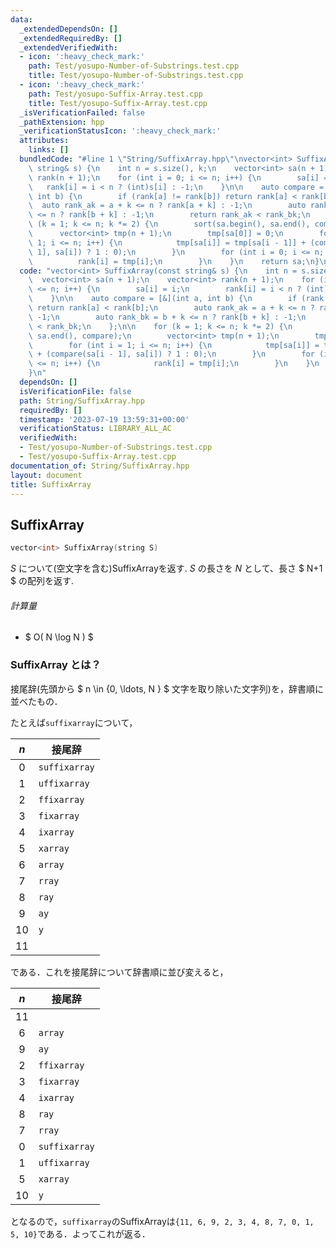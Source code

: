 ```yaml
---
data:
  _extendedDependsOn: []
  _extendedRequiredBy: []
  _extendedVerifiedWith:
  - icon: ':heavy_check_mark:'
    path: Test/yosupo-Number-of-Substrings.test.cpp
    title: Test/yosupo-Number-of-Substrings.test.cpp
  - icon: ':heavy_check_mark:'
    path: Test/yosupo-Suffix-Array.test.cpp
    title: Test/yosupo-Suffix-Array.test.cpp
  _isVerificationFailed: false
  _pathExtension: hpp
  _verificationStatusIcon: ':heavy_check_mark:'
  attributes:
    links: []
  bundledCode: "#line 1 \"String/SuffixArray.hpp\"\nvector<int> SuffixArray(const\
    \ string& s) {\n    int n = s.size(), k;\n    vector<int> sa(n + 1);\n    vector<int>\
    \ rank(n + 1);\n    for (int i = 0; i <= n; i++) {\n        sa[i] = i;\n     \
    \   rank[i] = i < n ? (int)s[i] : -1;\n    }\n\n    auto compare = [&](int a,\
    \ int b) {\n        if (rank[a] != rank[b]) return rank[a] < rank[b];\n      \
    \  auto rank_ak = a + k <= n ? rank[a + k] : -1;\n        auto rank_bk = b + k\
    \ <= n ? rank[b + k] : -1;\n        return rank_ak < rank_bk;\n    };\n\n    for\
    \ (k = 1; k <= n; k *= 2) {\n        sort(sa.begin(), sa.end(), compare);\n  \
    \      vector<int> tmp(n + 1);\n        tmp[sa[0]] = 0;\n        for (int i =\
    \ 1; i <= n; i++) {\n            tmp[sa[i]] = tmp[sa[i - 1]] + (compare(sa[i -\
    \ 1], sa[i]) ? 1 : 0);\n        }\n        for (int i = 0; i <= n; i++) {\n  \
    \          rank[i] = tmp[i];\n        }\n    }\n    return sa;\n}\n"
  code: "vector<int> SuffixArray(const string& s) {\n    int n = s.size(), k;\n  \
    \  vector<int> sa(n + 1);\n    vector<int> rank(n + 1);\n    for (int i = 0; i\
    \ <= n; i++) {\n        sa[i] = i;\n        rank[i] = i < n ? (int)s[i] : -1;\n\
    \    }\n\n    auto compare = [&](int a, int b) {\n        if (rank[a] != rank[b])\
    \ return rank[a] < rank[b];\n        auto rank_ak = a + k <= n ? rank[a + k] :\
    \ -1;\n        auto rank_bk = b + k <= n ? rank[b + k] : -1;\n        return rank_ak\
    \ < rank_bk;\n    };\n\n    for (k = 1; k <= n; k *= 2) {\n        sort(sa.begin(),\
    \ sa.end(), compare);\n        vector<int> tmp(n + 1);\n        tmp[sa[0]] = 0;\n\
    \        for (int i = 1; i <= n; i++) {\n            tmp[sa[i]] = tmp[sa[i - 1]]\
    \ + (compare(sa[i - 1], sa[i]) ? 1 : 0);\n        }\n        for (int i = 0; i\
    \ <= n; i++) {\n            rank[i] = tmp[i];\n        }\n    }\n    return sa;\n\
    }\n"
  dependsOn: []
  isVerificationFile: false
  path: String/SuffixArray.hpp
  requiredBy: []
  timestamp: '2023-07-19 13:59:31+00:00'
  verificationStatus: LIBRARY_ALL_AC
  verifiedWith:
  - Test/yosupo-Number-of-Substrings.test.cpp
  - Test/yosupo-Suffix-Array.test.cpp
documentation_of: String/SuffixArray.hpp
layout: document
title: SuffixArray
---
```


## SuffixArray
```C++
vector<int> SuffixArray(string S)
```

$S$ について(空文字を含む)SuffixArrayを返す. 
$S$ の長さを $N$ として、長さ $ N+1 $ の配列を返す. 

###### 計算量

- $ O( N \log N ) $


### SuffixArray とは？

接尾辞(先頭から $ n \in \{0, \ldots, N \} $ 文字を取り除いた文字列)を，辞書順に並べたもの．

たとえば`suffixarray`について，

| $n$ | 接尾辞 |
|:---:|---|
| 0 | `suffixarray` |
| 1 | `uffixarray` |
| 2 | `ffixarray` |
| 3 | `fixarray` |
| 4 | `ixarray` |
| 5 | `xarray` |
| 6 | `array` |
| 7 | `rray` |
| 8 | `ray` |
| 9 | `ay` |
| 10 | `y` |
| 11 | ` ` |

である．これを接尾辞について辞書順に並び変えると，

| $n$ | 接尾辞 |
|:---:|---|
| 11 | ` ` |
| 6 | `array` |
| 9 | `ay` |
| 2 | `ffixarray` |
| 3 | `fixarray` |
| 4 | `ixarray` |
| 8 | `ray` |
| 7 | `rray` |
| 0 | `suffixarray` |
| 1 | `uffixarray` |
| 5 | `xarray` |
| 10 | `y` |

となるので，`suffixarray`のSuffixArrayは`{11, 6, 9, 2, 3, 4, 8, 7, 0, 1, 5, 10}`である．よってこれが返る．
